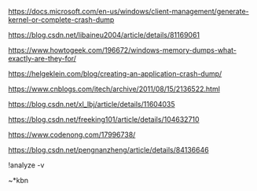 https://docs.microsoft.com/en-us/windows/client-management/generate-kernel-or-complete-crash-dump

https://blog.csdn.net/libaineu2004/article/details/81169061


https://www.howtogeek.com/196672/windows-memory-dumps-what-exactly-are-they-for/


https://helgeklein.com/blog/creating-an-application-crash-dump/


https://www.cnblogs.com/itech/archive/2011/08/15/2136522.html

https://blog.csdn.net/xl_lbj/article/details/11604035


https://blog.csdn.net/freeking101/article/details/104632710

https://www.codenong.com/17996738/


https://blog.csdn.net/pengnanzheng/article/details/84136646


!analyze -v

~*kbn
